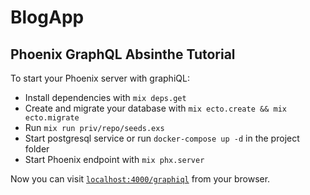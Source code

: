 # BlogApp

##  Phoenix GraphQL Absinthe Tutorial

To start your Phoenix server with graphiQL:

  * Install dependencies with `mix deps.get`
  * Create and migrate your database with `mix ecto.create && mix ecto.migrate`
  * Run `mix run priv/repo/seeds.exs` 
  * Start postgresql service or run `docker-compose up -d` in the project folder
  * Start Phoenix endpoint with `mix phx.server`

  

Now you can visit [`localhost:4000/graphiql`](http://localhost:4000/graphiql) from your browser.
